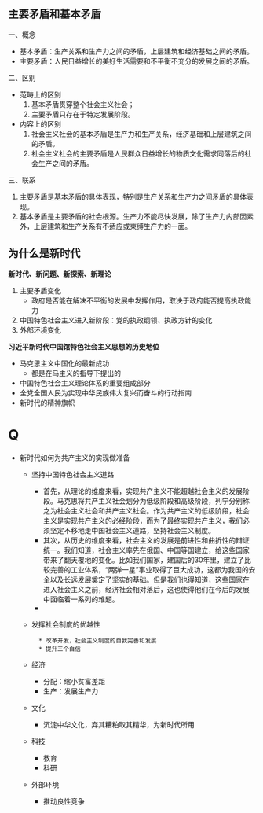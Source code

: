 ## 主要矛盾和基本矛盾

一、概念

* 基本矛盾：生产关系和生产力之间的矛盾，上层建筑和经济基础之间的矛盾。
* 主要矛盾：人民日益增长的美好生活需要和不平衡不充分的发展之间的矛盾。

二、区别

* 范畴上的区别
    1. 基本矛盾贯穿整个社会主义社会；
    2. 主要矛盾只存在于特定发展阶段。
* 内容上的区别
    1. 社会主义社会的基本矛盾是生产力和生产关系，经济基础和上层建筑之间的矛盾。
    2. 社会主义社会的主要矛盾是人民群众日益增长的物质文化需求同落后的社会生产之间的矛盾。

三、联系

1. 主要矛盾是基本矛盾的具体表现，特别是生产关系和生产力之间矛盾的具体表现。
2. 基本矛盾是主要矛盾的社会根源。生产力不能尽快发展，除了生产力内部因素外，上层建筑和生产关系有不适应或束缚生产力的一面。

## 为什么是新时代

**新时代、新问题、新探索、新理论**

1. 主要矛盾变化
    * 政府是否能在解决不平衡的发展中发挥作用，取决于政府能否提高执政能力
2. 中国特色社会主义进入新阶段：党的执政纲领、执政方针的变化
3. 外部环境变化



**习近平新时代中国馆特色社会主义思想的历史地位**

* 马克思主义中国化的最新成功
    * 都是在马主义的指导下提出的
* 中国特色社会主义理论体系的重要组成部分
* 全党全国人民为实现中华民族伟大复兴而奋斗的行动指南
* 新时代的精神旗帜

# Q

* 新时代如何为共产主义的实现做准备
    * 坚持中国特色社会主义道路
        * 首先，从理论的维度来看，实现共产主义不能超越社会主义的发展阶段。马克思将共产主义社会划分为低级阶段和高级阶段，列宁分别称之为社会主义社会和共产主义社会。作为共产主义的低级阶段，社会主义是实现共产主义的必经阶段，而为了最终实现共产主义，我们必须坚定不移地走中国社会主义道路，坚持社会主义制度。
        * 其次，从历史的维度来看，社会主义的发展是前进性和曲折性的辩证统一。我们知道，社会主义率先在俄国、中国等国建立，给这些国家带来了翻天覆地的变化。比如我们国家，建国后的30年里，建立了比较完善的工业体系，“两弹一星”事业取得了巨大成功，这都为我国的安全以及长远发展奠定了坚实的基础。但是我们也得知道，这些国家在进入社会主义之前，经济社会相对落后，这也使得他们在今后的发展中面临着一系列的难题。
        * <!--实现共产主义不能超越社会主义的发展阶段。结合中国国情，在社会主义初级阶段，我们首先要坚定不移地走中国特色社会主义道路-->
        
    * 发挥社会制度的优越性
        
            * 改革开发，社会主义制度的自我完善和发展
            * 提升三个自信
        
    * 经济
        
        * 分配：缩小贫富差距
        * 生产：发展生产力
        
    * 文化
        
        * 沉淀中华文化，弃其糟粕取其精华，为新时代所用
        
    * 科技
        * 教育
        * 科研
    
    * 外部环境
        * 推动良性竞争
    
        